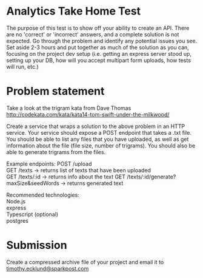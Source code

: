 # Analytics Take Home Test

The purpose of this test is to show off your ability to create an API. There are no 'correct' or 'incorrect' answers, and a complete solution is not expected. Go through the problem and identify any potential issues you see. Set aside 2-3 hours and put together as much of the solution as you can, focusing on the project dev setup (i.e. getting an express server stood up, setting up your DB, how will you accept multipart form uploads, how tests will run, etc.)

# Problem statement

Take a look at the trigram kata from Dave Thomas http://codekata.com/kata/kata14-tom-swift-under-the-milkwood/

Create a service that wraps a solution to the above problem in an HTTP service. Your service should expose a POST endpoint that takes a .txt file. You should be able to list any files that you have uploaded, as well as get information about the file (file size, number of trigrams). You should also be able to generate trigrams from the files.

Example endpoints:
POST /upload  
GET /texts -> returns list of texts that have been uploaded  
GET /texts/:id -> returns info about the text
GET /texts/:id/generate?maxSize&seedWords -> returns generated text  

Recommended technologies:  
Node.js  
express  
Typescript (optional)  
postgres  

# Submission
Create a compressed archive file of your project and email it to timothy.ecklund@sparkpost.com
